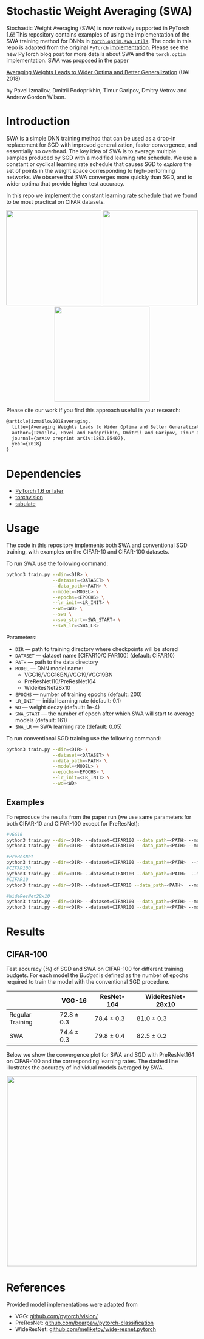 # Stochastic Weight Averaging (SWA)
Stochastic Weight Averaging (SWA) is now natively supported in PyTorch 1.6! This repository contains examples of using the implementation of the SWA training method for DNNs in [`torch.optim.swa_utils`](https://pytorch.org/docs/stable/optim.html#stochastic-weight-averaging). The code in this repo is adapted from the original `PyTorch` [implementation](https://github.com/timgaripov/swa). Please see the new PyTorch blog post for more details about SWA and the `torch.optim` implementation. SWA was proposed in the paper

[Averaging Weights Leads to Wider Optima and Better Generalization](https://arxiv.org/abs/1803.05407) (UAI 2018)

by Pavel Izmailov, Dmitrii Podoprikhin, Timur Garipov, Dmitry Vetrov and Andrew Gordon Wilson. 

# Introduction

SWA is a simple DNN training method that can be used as a drop-in replacement for SGD with improved generalization, faster convergence, and essentially no overhead. The key idea of SWA is to average multiple samples produced by SGD with a modified learning rate schedule. We use a constant or cyclical learning rate schedule that causes SGD to _explore_ the set of points in the weight space corresponding to high-performing networks. We observe that SWA converges more quickly than SGD, and to wider optima that provide higher test accuracy. 

In this repo we implement the constant learning rate schedule that we found to be most practical on CIFAR datasets.

<p align="center">
  <img src="https://user-images.githubusercontent.com/14368801/37633888-89fdc05a-2bca-11e8-88aa-dd3661a44c3f.png" width=250>
  <img src="https://user-images.githubusercontent.com/14368801/37633885-89d809a0-2bca-11e8-8d57-3bd78734cea3.png" width=250>
  <img src="https://user-images.githubusercontent.com/14368801/37633887-89e93784-2bca-11e8-9d71-a385ea72ff7c.png" width=250>
</p>

Please cite our work if you find this approach useful in your research:
```latex
@article{izmailov2018averaging,
  title={Averaging Weights Leads to Wider Optima and Better Generalization},
  author={Izmailov, Pavel and Podoprikhin, Dmitrii and Garipov, Timur and Vetrov, Dmitry and Wilson, Andrew Gordon},
  journal={arXiv preprint arXiv:1803.05407},
  year={2018}
}
```


# Dependencies
* [PyTorch 1.6 or later](http://pytorch.org/)
* [torchvision](https://github.com/pytorch/vision/)
* [tabulate](https://pypi.python.org/pypi/tabulate/)

# Usage

The code in this repository implements both SWA and conventional SGD training, with examples on the CIFAR-10 and CIFAR-100 datasets.

To run SWA use the following command:

```bash
python3 train.py --dir=<DIR> \
                 --dataset=<DATASET> \
                 --data_path=<PATH> \
                 --model=<MODEL> \
                 --epochs=<EPOCHS> \
                 --lr_init=<LR_INIT> \
                 --wd=<WD> \
                 --swa \
                 --swa_start=<SWA_START> \
                 --swa_lr=<SWA_LR>
```

Parameters:

* ```DIR``` &mdash; path to training directory where checkpoints will be stored
* ```DATASET``` &mdash; dataset name [CIFAR10/CIFAR100] (default: CIFAR10)
* ```PATH``` &mdash; path to the data directory
* ```MODEL``` &mdash; DNN model name:
    - VGG16/VGG16BN/VGG19/VGG19BN
    - PreResNet110/PreResNet164
    - WideResNet28x10
* ```EPOCHS``` &mdash; number of training epochs (default: 200)
* ```LR_INIT``` &mdash; initial learning rate (default: 0.1)
* ```WD``` &mdash; weight decay (default: 1e-4)
* ```SWA_START``` &mdash; the number of epoch after which SWA will start to average models (default: 161)
* ```SWA_LR``` &mdash; SWA learning rate (default: 0.05)


To run conventional SGD training use the following command:
```bash
python3 train.py --dir=<DIR> \
                 --dataset=<DATASET> \
                 --data_path=<PATH> \
                 --model=<MODEL> \
                 --epochs=<EPOCHS> \
                 --lr_init=<LR_INIT> \
                 --wd=<WD> 
```

## Examples

To reproduce the results from the paper run (we use same parameters for both CIFAR-10 and CIFAR-100 except for PreResNet):
```bash
#VGG16
python3 train.py --dir=<DIR> --dataset=CIFAR100 --data_path=<PATH> --model=VGG16 --epochs=200 --lr_init=0.05 --wd=5e-4 # SGD
python3 train.py --dir=<DIR> --dataset=CIFAR100 --data_path=<PATH> --model=VGG16 --epochs=300 --lr_init=0.05 --wd=5e-4 --swa --swa_start=161 --swa_lr=0.01 # SWA 1.5 Budgets

#PreResNet
python3 train.py --dir=<DIR> --dataset=CIFAR100 --data_path=<PATH>  --model=[PreResNet110 or PreResNet164] --epochs=150  --lr_init=0.1 --wd=3e-4 # SGD
#CIFAR100
python3 train.py --dir=<DIR> --dataset=CIFAR100 --data_path=<PATH>  --model=[PreResNet110 or PreResNet164] --epochs=225 --lr_init=0.1 --wd=3e-4 --swa --swa_start=126 --swa_lr=0.05 # SWA 1.5 Budgets
#CIFAR10
python3 train.py --dir=<DIR> --dataset=CIFAR10 --data_path=<PATH>  --model=[PreResNet110 or PreResNet164] --epochs=225 --lr_init=0.1 --wd=3e-4 --swa --swa_start=126 --swa_lr=0.01 # SWA 1.5 Budgets

#WideResNet28x10 
python3 train.py --dir=<DIR> --dataset=CIFAR100 --data_path=<PATH> --model=WideResNet28x10 --epochs=200 --lr_init=0.1 --wd=5e-4 # SGD
python3 train.py --dir=<DIR> --dataset=CIFAR100 --data_path=<PATH> --model=WideResNet28x10 --epochs=300 --lr_init=0.1 --wd=5e-4 --swa --swa_start=161 --swa_lr=0.05 # SWA 1.5 Budgets
```

# Results

## CIFAR-100

Test accuracy (%) of SGD and SWA on CIFAR-100 for different training budgets. For each model the _Budget_ is defined as the number of epochs required to train the model with the conventional SGD procedure.

|                  | VGG-16     | ResNet-164 | WideResNet-28x10 |
|------------------|------------|------------|------------------|
| Regular Training | 72.8 ± 0.3 | 78.4 ± 0.3 | 81.0 ± 0.3       |
| SWA              | 74.4 ± 0.3 | 79.8 ± 0.4 | 82.5 ± 0.2       |

Below we show the convergence plot for SWA and SGD with PreResNet164 on CIFAR-100 and the corresponding learning rates. The dashed line illustrates the accuracy of individual models averaged by SWA.

<p align="center">
<img src="https://user-images.githubusercontent.com/14368801/37633527-226bb2d6-2bc9-11e8-9be6-097c0dfe64ab.png" width=500>
</p>
 
# References
 
 Provided model implementations were adapted from
 * VGG: [github.com/pytorch/vision/](https://github.com/pytorch/vision/)
 * PreResNet: [github.com/bearpaw/pytorch-classification](https://github.com/bearpaw/pytorch-classification)
 * WideResNet: [github.com/meliketoy/wide-resnet.pytorch](https://github.com/meliketoy/wide-resnet.pytorch)

